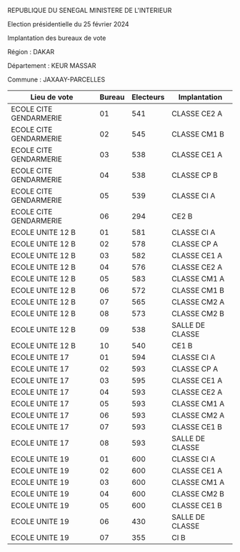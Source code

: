 REPUBLIQUE DU SENEGAL MINISTERE DE L'INTERIEUR

Election présidentielle du 25 février 2024

Implantation des bureaux de vote

Région : DAKAR

Département : KEUR MASSAR

Commune : JAXAAY-PARCELLES

| Lieu de vote | Bureau | Electeurs | Implantation |
| - | - | - | - |
| ECOLE CITE GENDARMERIE | 01 | 541 | CLASSE CE2 A |
| ECOLE CITE GENDARMERIE | 02 | 545 | CLASSE CM1 B |
| ECOLE CITE GENDARMERIE | 03 | 538 | CLASSE CE1 A |
| ECOLE CITE GENDARMERIE | 04 | 538 | CLASSE CP B |
| ECOLE CITE GENDARMERIE | 05 | 539 | CLASSE CI A |
| ECOLE CITE GENDARMERIE | 06 | 294 | CE2 B |
| ECOLE UNITE 12 B | 01 | 581 | CLASSE CI A |
| ECOLE UNITE 12 B | 02 | 578 | CLASSE CP A |
| ECOLE UNITE 12 B | 03 | 582 | CLASSE CE1 A |
| ECOLE UNITE 12 B | 04 | 576 | CLASSE CE2 A |
| ECOLE UNITE 12 B | 05 | 583 | CLASSE CM1 A |
| ECOLE UNITE 12 B | 06 | 572 | CLASSE CM1 B |
| ECOLE UNITE 12 B | 07 | 565 | CLASSE CM2 A |
| ECOLE UNITE 12 B | 08 | 573 | CLASSE CM2 B |
| ECOLE UNITE 12 B | 09 | 538 | SALLE DE CLASSE |
| ECOLE UNITE 12 B | 10 | 540 | CE1 B |
| ECOLE UNITE 17 | 01 | 594 | CLASSE CI A |
| ECOLE UNITE 17 | 02 | 593 | CLASSE CP A |
| ECOLE UNITE 17 | 03 | 595 | CLASSE CE1 A |
| ECOLE UNITE 17 | 04 | 593 | CLASSE CE2 A |
| ECOLE UNITE 17 | 05 | 593 | CLASSE CM1 A |
| ECOLE UNITE 17 | 06 | 593 | CLASSE CM2 A |
| ECOLE UNITE 17 | 07 | 593 | CLASSE CE1 B |
| ECOLE UNITE 17 | 08 | 593 | SALLE DE CLASSE |
| ECOLE UNITE 19 | 01 | 600 | CLASSE CI A |
| ECOLE UNITE 19 | 02 | 600 | CLASSE CE1 A |
| ECOLE UNITE 19 | 03 | 600 | CLASSE CM1 A |
| ECOLE UNITE 19 | 04 | 600 | CLASSE CM2 B |
| ECOLE UNITE 19 | 05 | 600 | CLASSE CE1 B |
| ECOLE UNITE 19 | 06 | 430 | SALLE DE CLASSE |
| ECOLE UNITE 19 | 07 | 355 | CI B |

<!-- PageNumber="1/15" -->
